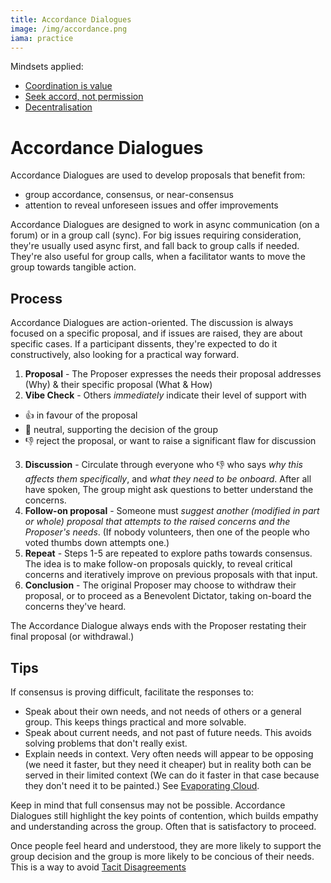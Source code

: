 ```yaml
---
title: Accordance Dialogues
image: /img/accordance.png
iama: practice
---
```


Mindsets applied: 

- [Coordination is value](/mindsets/coordination-is-value/)
- [Seek accord, not permission](/mindsets/permissionless/)
- [Decentralisation](/mindsets/decentralisation/)

# Accordance Dialogues

Accordance Dialogues are used to develop proposals that benefit from:

- group accordance, consensus, or near-consensus
- attention to reveal unforeseen issues and offer improvements

Accordance Dialogues are designed to work in async communication (on a forum) or in a group call (sync).  For big issues requiring consideration, they're usually used async first, and fall back to group calls if needed.  They're also useful for group calls, when a facilitator wants to move the group towards tangible action.

## Process
Accordance Dialogues are action-oriented.  The discussion is always focused on a specific proposal, and if issues are raised, they are about specific cases.  If a participant dissents, they're expected to do it constructively, also looking for a practical way forward.

1. **Proposal** - The Proposer expresses the needs their proposal addresses (Why) & their specific proposal (What & How)
2. **Vibe Check** - Others *immediately* indicate their level of support with 
  - 👍 in favour of the proposal
  - 👋 neutral, supporting the decision of the group
  - 👎 reject the proposal, or want to raise a significant flaw for discussion
3. **Discussion** - Circulate through everyone who 👎 who says *why this affects them specifically*, and *what they need to be onboard*. After all have spoken, The group might ask questions to better understand the concerns.
4. **Follow-on proposal** - Someone must *suggest another (modified in part or whole) proposal that attempts to the raised concerns and the Proposer's needs*.  (If nobody volunteers, then one of the people who voted thumbs down attempts one.)
5. **Repeat** - Steps 1-5 are repeated to explore paths towards consensus.  The idea is to make follow-on proposals quickly, to reveal critical concerns and iteratively improve on previous proposals with that input.
6. **Conclusion** - The original Proposer may choose to withdraw their proposal, or to proceed as a Benevolent Dictator, taking on-board the concerns they've heard.

The Accordance Dialogue always ends with the Proposer restating their final proposal (or withdrawal.)

## Tips
If consensus is proving difficult, facilitate the responses to:

- Speak about their own needs, and not needs of others or a general group.  This keeps things practical and more solvable.
- Speak about current needs, and not past of future needs.  This avoids solving problems that don't really exist.
- Explain needs in context.  Very often needs will appear to be opposing (we need it faster, but they need it cheaper) but in reality both can be served in their limited context (We can do it faster in that case because they don't need it to be painted.)  See [Evaporating Cloud](https://en.wikipedia.org/wiki/Evaporating_Cloud).

Keep in mind that full consensus may not be possible. Accordance Dialogues still highlight the key points of contention, which builds empathy and understanding across the group.  Often that is satisfactory to proceed.

Once people feel heard and understood, they are more likely to support the group decision and the group is more likely to be concious of their needs. This is a way to avoid [Tacit Disagreements](/mindsets/fractals/#the-handshake-rule)


